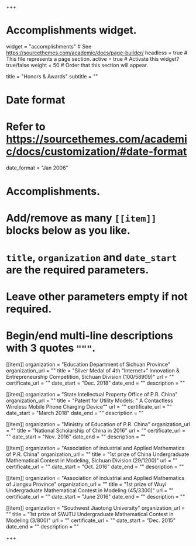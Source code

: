 +++
# Accomplishments widget.
widget = "accomplishments"  # See https://sourcethemes.com/academic/docs/page-builder/
headless = true  # This file represents a page section.
active = true  # Activate this widget? true/false
weight = 50  # Order that this section will appear.

title = "Honors & Awards"
subtitle = ""

# Date format
#   Refer to https://sourcethemes.com/academic/docs/customization/#date-format
date_format = "Jan 2006"

# Accomplishments.
#   Add/remove as many `[[item]]` blocks below as you like.
#   `title`, `organization` and `date_start` are the required parameters.
#   Leave other parameters empty if not required.
#   Begin/end multi-line descriptions with 3 quotes `"""`.

[[item]]
  organization = "Education Department of Sichuan Province"
  organization_url = ""
  title = "Silver Medal of 4th “Internet+” Innovation & Entrepreneurship Competition, Sichuan Division (100/58909)"
  url = ""
  certificate_url = ""
  date_start = "Dec. 2018"
  date_end = ""
  description = ""

[[item]]
  organization = "State Intellectual Property Office of P.R. China"
  organization_url = ""
  title = "Patent for Utility Models: “ A Contactless Wireless Mobile Phone Charging Device”"
  url = ""
  certificate_url = ""
  date_start = "March 2018"
  date_end = ""
  description = ""

[[item]]
  organization = "Ministry of Education of P.R. China"
  organization_url = ""
  title = "National Scholarship of China in 2016"
  url = ""
  certificate_url = ""
  date_start = "Nov. 2016"
  date_end = ""
  description = ""

[[item]]
  organization = "Association of industrial and Applied Mathematics of P.R. China"
  organization_url = ""
  title = "1st prize of China Undergraduate Mathematical Contest in Modeling, Sichuan Division (29/1200)"
  url = ""
  certificate_url = ""
  date_start = "Oct. 2016"
  date_end = ""
  description = ""

[[item]]
  organization = "Association of industrial and Applied Mathematics of Jiangsu Province"
  organization_url = ""
  title = "1st prize of Wuyi Undergraduate Mathematical Contest in Modeling (45/3300)"
  url = ""
  certificate_url = ""
  date_start = "June 2016"
  date_end = ""
  description = ""

[[item]]
  organization = "Southwest Jiaotong University"
  organization_url = ""
  title = "1st prize of SWJTU Undergraduate Mathematical Contest in Modeling (3/800)"
  url = ""
  certificate_url = ""
  date_start = "Dec. 2015"
  date_end = ""
  description = ""

+++
